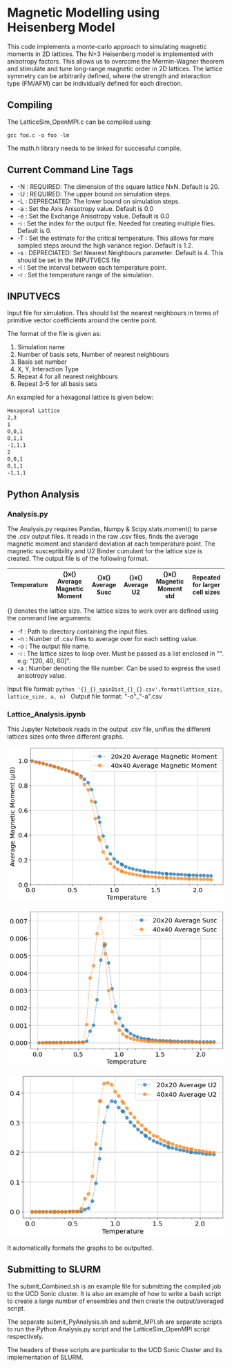 # Magnetic Modelling using Heisenberg Model

This code implements a monte-carlo approach to simulating magnetic moments in 2D lattices. The N=3 Heisenberg model is implemented with anisotropy factors.
This allows us to overcome the Mermin-Wagner theorem and stimulate and tune long-range magnetic order in 2D lattices.
The lattice symmetry can be arbitrarily defined, where the strength and interaction type (FM/AFM) can be individually defined for each direction.

## Compiling

The LatticeSim_OpenMPI.c can be compiled using:
```
gcc foo.c -o foo -lm
```

The math.h library needs to be linked for successful compile.

## Current Command Line Tags

- -N : REQUIRED: The dimension of the square lattice NxN. Default is 20.
- -U : REQUIRED: The upper bound on simulation steps.
- -L : DEPRECIATED: The lower bound on simulation steps.
- -a : Set the Axis Anisotropy value. Default is 0.0
- -e : Set the Exchange Anisotropy value. Default is 0.0
- -i : Set the index for the output file. Needed for creating multiple files. Default is 0.
- -T : Set the estimate for the critical temperature. This allows for more sampled steps around the high variance region. Default is 1.2.
- -s : DEPRECIATED: Set Nearest Neighbours parameter. Default is 4. This should be set in the INPUTVECS file
- -I : Set the interval between each temperature point.
- -r : Set the temperature range of the simulation.



## INPUTVECS
Input file for simulation. This should list the nearest neighbours in terms of primitive vector coefficients around the centre point.

The format of the file is given as:
1. Simulation name
2. Number of basis sets, Number of nearest neighbours
3. Basis set number
4. X, Y, Interaction Type
5. Repeat 4 for all nearest neighbours
6. Repeat 3-5 for all basis sets

An exampled for a hexagonal lattice is given below:

```
Hexagonal Lattice
2,3
1
0,0,1
0,1,1
-1,1,1
2
0,0,1
0,1,1
-1,1,1
```

## Python Analysis

### Analysis.py

The Analysis.py requires Pandas, Numpy & Scipy.stats.moment() to parse the .csv output files.
It reads in the raw .csv files, finds the average magnetic moment and standard deviation at each temperature point.
The magnetic susceptibility and U2 Binder cumulant for the lattice size is created.
The output file is of the following format.

| Temperature | {}x{} Average Magnetic Moment | {}x{} Average Susc | {}x{} Average U2 | {}x{} Magnetic Moment std | Repeated for larger cell sizes |
| ----------- | ----------------------------- | ------------------ | ---------------- | ------------------------- | ------------------------------ |

{} denotes the lattice size. The lattice sizes to work over are defined using the command line arguments:

- -f : Path to directory containing the input files.
- -n : Number of .csv files to average over for each setting value.
- -o : The output file name.
- -i : The lattice sizes to loop over. Must be passed as a list enclosed in "". e.g: "[20, 40, 60]".
- -a : Number denoting the file number. Can be used to express the used anisotropy value.

Input file format: ```python '{}_{}_spinDist_{}_{}.csv'.format(lattice_size, lattice_size, a, n) ```
Output file format: "-o"_"-a".csv


### Lattice_Analysis.ipynb

This Jupyter Notebook reads in the output .csv file, unifies the different lattices sizes onto three different graphs.

![Magnetic Transition Curve](/Results/MagneticCurve.png)

![Magnetic Susceptibility](/Results/MagneticSusceptibility.png)

![U2 Binder Cumulant](/Results/MagneticBinderCumulant.png)

It automatically formats the graphs to be outputted.


## Submitting to SLURM

The submit_Combined.sh is an example file for submitting the compiled job to the UCD Sonic cluster.
It is also an example of how to write a bash script to create a large number of ensembles and then create the output/averaged script.

The separate submit_PyAnalysis.sh and submit_MPI.sh are separate scripts to run the Python Analysis.py script and the LatticeSim_OpenMPI script respectively.

The headers of these scripts are particular to the UCD Sonic Cluster and its implementation of SLURM.
